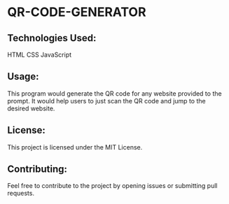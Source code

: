 # QR-CODE-GENERATOR

## Technologies Used:
HTML
CSS
JavaScript

## Usage:
This program would generate the QR code for any website provided to the prompt. It would help users to just scan the QR code and jump to the desired website.

## License:
This project is licensed under the  MIT License.

## Contributing:
Feel free to contribute to the project by opening issues or submitting pull requests.

